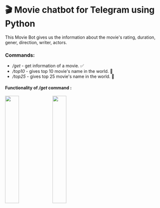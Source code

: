 # 🎬 Movie chatbot for Telegram using Python

This Movie Bot gives us the information about the movie's rating, duration, gener, direction, writer, actors.

### **Commands:**
  - _/get_ -  get information of a movie. ✅
  - _/top10_ -  gives top 10 movie's name in the world. 🚧
  - _/top25_ -  gives top 25 movie's name in the world. 🚧

#### Functionality of _/get_ command :




<img height="30%" src="https://user-images.githubusercontent.com/55018691/140002005-69e4bfb7-8438-43af-b028-f005445b6aab.jpg" width="30%"/>  <img height="30%" src="https://user-images.githubusercontent.com/55018691/140002048-126aba74-7add-480e-ba7a-552ad474a577.jpg" width="30%"/>

